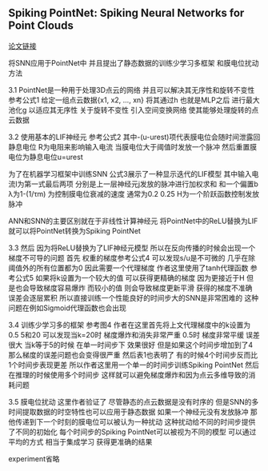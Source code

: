 
## Spiking PointNet: Spiking Neural Networks for Point Clouds

[论文链接](https://arxiv.org/pdf/2310.06232v1)

将SNN应用于PointNet中 并且提出了静态数据的训练少学习多框架 和膜电位扰动方法

3.1 PointNet是一种用于处理3D点云的网络 并且可以解决其无序性和旋转不变性 参考公式1 给定一组点云数据{x1, x2, ..., xn} 将其通过h 也就是MLP之后 进行最大池化g 以适应其无序性 关于旋转不变性 引入空间变换网络 使其能够处理旋转的点云数据

3.2 使用基本的LIF神经元 参考公式2 其中-(u-urest)项代表膜电位会随时间泄露回静息电位 R为电阻来影响输入电流 当膜电位大于阈值时发放一个脉冲 然后重置膜电位为静息电位u=urest

为了在机器学习框架中训练SNN 公式3展示了一种显示迭代的LIF模型 其中输入电流I为第一式最后两项 分别是上一层神经元j发放的脉冲进行加权求和 和一个偏置b λ为1-(1/τm) 为控制膜电位衰减的速度 通常为0.2 0.25 H为一个阶跃函数控制发放脉冲

ANN和SNN的主要区别就在于非线性计算神经元 将PointNet中的ReLU替换为LIF 就可以将PointNet转换为Spiking PointNet

3.3 然后 因为将ReLU替换为了LIF神经元模型 所以在反向传播的时候会出现一个梯度不可导的问题 首先 权重的梯度参考公式4 可以发现s/u是不可微的 几乎在除阈值外的所有位置都为0 因此需要一个代理梯度 作者这里使用了tanh代理函数 参考公式5 如果将k设置为一个较大的值 可以获得更精确的梯度 因为更接近于H 但是也会导致梯度容易爆炸 而较小的值 则会导致梯度更新平滑 获得的梯度不准确 误差会逐层累积 所以直接训练一个性能良好的时间步大的SNN是非常困难的 这种问题在例如Sigmoid代理函数也会出现

3.4 训练少学习多的框架 参考图4 作者在这里首先将上文代理梯度中的k设置为0.5 5和20 可以发现当k=20时 梯度爆炸和消失非常严重 0.5时 梯度非常平缓 误差很大 当k等于5的时候 在单一时间步下 效果很好 但是如果这个时间步增加到了4 那么梯度的误差问题也会变得很严重 然后表1也表明了 有的时候4个时间步反而比1个时间步表现更差 所以作者这里用一个单一的时间步训练Spiking PointNet 然后在推理的时候使用多个时间步 这样就可以避免梯度爆炸和因为点云多维导致的消耗问题

3.5 膜电位扰动 这里作者验证了 尽管静态的点云数据是没有时序的 但是SNN的多时间提取数据的时空特性也可以应用于静态数据 如果一个神经元没有发放脉冲 那他传递到下一个时刻的膜电位可以被认为一种扰动 这种扰动给不同的时间步提供了不同的初始化 每个时间步的Spiking PointNet可以被视为不同的模型 可以通过平均的方式 相当于集成学习 获得更准确的结果

experiment省略
